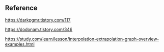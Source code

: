 ## Reference

https://darkpgmr.tistory.com/117

https://dodonam.tistory.com/346

https://study.com/learn/lesson/interpolation-extrapolation-graph-overview-examples.html